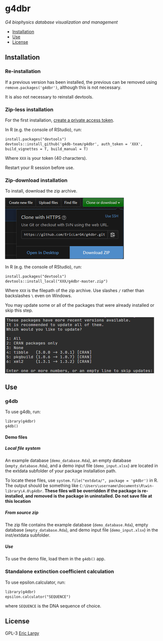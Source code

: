 # g4dbr
_G4 biophysics database visualization and management_

  + [Installation](#Installation)
  + [Use](#Use)
  + [License](#License)

## Installation

### Re-installation

If a previous version has been installed, the previous can be removed using `remove.packages('g4dbr')`, although this is not necessary.

It is also not necessary to reinstall devtools.

### Zip-less installation

For the first installation, [create a private access token](https://github.com/settings/tokens).

In R (e.g. the console of RStudio), run:

```{r install_online}
install.packages("devtools")
devtools::install_github('g4db-team/g4dbr', auth_token = 'XXX', build_vignettes = T, build_manual = T)
```
Where `XXX` is your token (40 characters).

Restart your R session before use.

### Zip-download installation

To install, download the zip archive.

![Download g4dbr](man/ressources/readme.PNG)

In R (e.g. the console of RStudio), run:

```{r install}
install.packages("devtools")
devtools::install_local("XXX/g4dbr-master.zip")
```

Where `XXX` is the filepath of the zip archive. Use slashes `/` rather than backslashes `\` even on Windows.

You may update some or all of the packages that were already installed or skip this step.

![Package updates](man/ressources/readme2.PNG)

## Use

### g4db

To use g4db, run:

```{r use}
library(g4dbr)
g4db()
```

#### Demo files

##### Local file system

An example database (`demo_database.Rda`), an empty database (`empty_database.Rda`), and a demo input file (`demo_input.xlsx`) are located in the extdata subfolder of your package installation path. 

To locate these files, use `system.file("extdata/", package = 'g4dbr')` in R. The output should be something like `C:\Users\username\Documents\R\win-library\4.0\g4dbr`. 
**These files will be overridden if the package is re-installed, and removed is the package in uninstalled. Do not save file at this location** 

##### From source zip

The zip file contains the example database (`demo_database.Rda`), empty database (`empty_database.Rda`), and demo input file (`demo_input.xlsx`) in the inst/extdata subfolder.

##### Use

To use the demo file, load them in the `g4db()` app.

### Standalone extinction coefficient calculation

To use epsilon.calculator, run:

```{r use}
library(g4dbr)
epsilon.calculator("SEQUENCE")
```
where `SEQUENCE` is the DNA sequence of choice.

## License

GPL-3 [Eric Largy](figures/https://github.com/EricLarG4)
